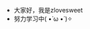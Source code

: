 - 大家好，我是zlovesweet
- 努力学习中( •̀ ω •́ )✧

<!---
zlovesweet/zlovesweet is a ✨ special ✨ repository because its `README.md` (this file) appears on your GitHub profile.
You can click the Preview link to take a look at your changes.
--->
